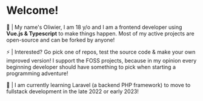 # Welcome!
💬 | My name's Oliwier, I am 18 y/o and I am a frontend developer using **Vue.js & Typescript** to make things happen. Most of my active projects are open-source and can be forked by anyone!

⚡ | Interested? Go pick one of repos, test the source code & make your own improved version! I support the FOSS projects, because in my opinion every beginning developer should have something to pick when starting a programming adventure!

🌱 | I am currently learning Laravel (a backend PHP framework) to move to fullstack development in the late 2022 or early 2023!

<!--
**SlaVistaPL/SlaVistaPL** is a ✨ _special_ ✨ repository because its `README.md` (this file) appears on your GitHub profile.

Here are some ideas to get you started:

- 🔭 I’m currently working on ...
- 🌱 I’m currently learning ...
- 👯 I’m looking to collaborate on ...
- 🤔 I’m looking for help with ...
- 💬 Ask me about ...
- 📫 How to reach me: ...
- 😄 Pronouns: ...
- ⚡ Fun fact: ...
-->

